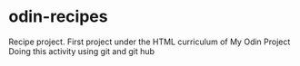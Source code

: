 # odin-recipes
Recipe project. First project under the HTML curriculum of My Odin Project
Doing this activity using git and git hub
